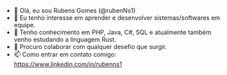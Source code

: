 - 👋 Olá, eu sou Rubens Gomes (@rubenNs1)
- 👀 Eu tenho interesse em aprender e desenvolver sistemas/softwares em equipe.
- 🌱 Tenho conhecimento em PHP, Java, C#, SQL e atualmente também venho estudando a linguagem Rust.
- 💞️ Procuro colaborar com qualquer desefio que surgir.
- 📫 Como entrar em contato comigo: https://www.linkedin.com/in/rubenns1

<!---
rubenns1/rubenns1 is a ✨ special ✨ repository because its `README.md` (this file) appears on your GitHub profile.
You can click the Preview link to take a look at your changes.
--->

